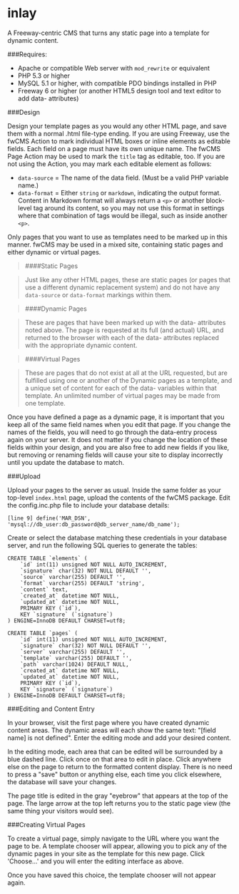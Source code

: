 inlay
=====

A Freeway-centric CMS that turns any static page into a template for dynamic content.

###Requires:

* Apache or compatible Web server with `mod_rewrite` or equivalent
* PHP 5.3 or higher
* MySQL 5.1 or higher, with compatible PDO bindings installed in PHP
* Freeway 6 or higher (or another HTML5 design tool and text editor to add data- attributes)

###Design

Design your template pages as you would any other HTML page, and save them with a normal .html file-type ending. If you are using Freeway, use the fwCMS Action to mark individual HTML boxes or inline elements as editable fields. Each field on a page must have its own unique name. The fwCMS Page Action may be used to mark the `title` tag as editable, too. If you are not using the Action, you may mark each editable element as follows:

* `data-source` = The name of the data field. (Must be a valid PHP variable name.)
* `data-format` = Either `string` or `markdown`, indicating the output format. Content in Markdown format will always return a `<p>` or another block-level tag around its content, so you may not use this format in settings where that combination of tags would be illegal, such as inside another `<p>`.

Only pages that you want to use as templates need to be marked up in this manner. fwCMS may be used in a mixed site, containing static pages and either dynamic or virtual pages.

> ####Static Pages

> Just like any other HTML pages, these are static pages (or pages that use a different dynamic replacement system) and do not have any `data-source` or `data-format` markings within them.

> ####Dynamic Pages

> These are pages that have been marked up with the data- attributes noted above. The page is requested at its full (and actual) URL, and returned to the browser with each of the data- attributes replaced with the appropriate dynamic content.

> ####Virtual Pages

> These are pages that do not exist at all at the URL requested, but are fulfilled using one or another of the Dynamic pages as a template, and a unique set of content for each of the data- variables within that template. An unlimited number of virtual pages may be made from one template.

Once you have defined a page as a dynamic page, it is important that you keep all of the same field names when you edit that page. If you change the names of the fields, you will need to go through the data-entry process again on your server. It does not matter if you change the location of these fields within your design, and you are also free to add new fields if you like, but removing or renaming fields will cause your site to display incorrectly until you update the database to match.

###Upload

Upload your pages to the server as usual. Inside the same folder as your top-level `index.html` page, upload the contents of the fwCMS package. Edit the config.inc.php file to include your database details:

	[line 9] define('MAR_DSN', 'mysql://db_user:db_password@db_server_name/db_name');

Create or select the database matching these credentials in your database server, and run the following SQL queries to generate the tables:

	CREATE TABLE `elements` (
		`id` int(11) unsigned NOT NULL AUTO_INCREMENT,
		`signature` char(32) NOT NULL DEFAULT '',
		`source` varchar(255) DEFAULT '',
		`format` varchar(255) DEFAULT 'string',
		`content` text,
		`created_at` datetime NOT NULL,
		`updated_at` datetime NOT NULL,
		PRIMARY KEY (`id`),
		KEY `signature` (`signature`)
	) ENGINE=InnoDB DEFAULT CHARSET=utf8;

	CREATE TABLE `pages` (
		`id` int(11) unsigned NOT NULL AUTO_INCREMENT,
		`signature` char(32) NOT NULL DEFAULT '',
		`server` varchar(255) DEFAULT '',
		`template` varchar(255) DEFAULT '',
		`path` varchar(1024) DEFAULT NULL,
		`created_at` datetime NOT NULL,
		`updated_at` datetime NOT NULL,
		PRIMARY KEY (`id`),
		KEY `signature` (`signature`)
	) ENGINE=InnoDB DEFAULT CHARSET=utf8;

###Editing and Content Entry

In your browser, visit the first page where you have created dynamic content areas. The dynamic areas will each show the same text: "[field name] is not defined". Enter the editing mode and add your desired content.

In the editing mode, each area that can be edited will be surrounded by a blue dashed line. Click once on that area to edit in place. Click anywhere else on the page to return to the formatted content display. There is no need to press a "save" button or anything else, each time you click elsewhere, the database will save your changes.

The page title is edited in the gray "eyebrow" that appears at the top of the page. The large arrow at the top left returns you to the static page view (the same thing your visitors would see).

###Creating Virtual Pages

To create a virtual page, simply navigate to the URL where you want the page to be. A template chooser will appear, allowing you to pick any of the dynamic pages in your site as the template for this new page. Click 'Choose...' and you will enter the editing interface as above. 

Once you have saved this choice, the template chooser will not appear again. 
